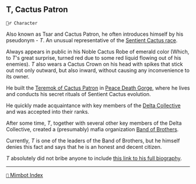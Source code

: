 ## T, Cactus Patron

`🧙‍♂️ Character`

Also known as Tsar and Cactus Patron, he often introduces himself by his pseudonym - _T_. An unusual representative of the [Sentient Cactus race](<https://zeithalt.github.io/r/sentient_cactus_reservation.html>).

Always appears in public in his Noble Cactus Robe of emerald color (Which, to _T_'s great surprise, turned red due to some red liquid flowing out of his enemies). _T_ also wears a Cactus Crown on his head with spikes that stick out not only outward, but also inward, without causing any inconvenience to its owner.

He built the [Teremok of Cactus Patron](<https://zeithalt.github.io/r/teremok_of_cactus_patron.html>) in [Peace Death Gorge](<https://zeithalt.github.io/r/peace_death_gorge.html>), where he lives and conducts his secret rituals of Sentient Cactus evolution.

He quickly made acquaintance with key members of the [Delta Collective](<https://zeithalt.github.io/r/delta_collective.html>) and was accepted into their ranks. 

After some time, _T_, together with several other key members of the Delta Collective, created a (presumably) mafia organization [Band of Brothers](<https://zeithalt.github.io/r/band_of_brothers.html>). 

Currently, _T_ is one of the leaders of the Band of Brothers, but he himself denies this fact and says that he is an honest and decent citizen.

_T_ absolutely did not bribe anyone to include [this link to his full biography](<https://discord.com/channels/562910943848169472/1340761855186042952/1340761855186042952>).

-----
[`📑` Mimbot Index](<https://zeithalt.github.io/r/#8e60>)
<!---
keywords: cactus, band
aliases: 
-->